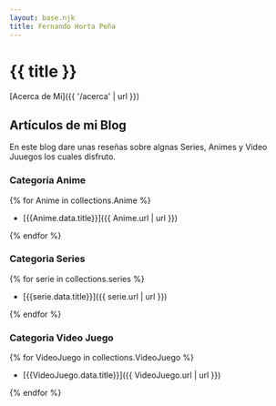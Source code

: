```yaml
---
layout: base.njk
title: Fernando Horta Peña
---
```


# {{ title }}

<!-- ![Yo]({{ '/static/img/ser-feliz.jpg' | url }}) -->

[Acerca de Mi]({{ '/acerca' | url }})

## Artículos de mi Blog

En este blog dare unas reseñas sobre algnas Series, Animes y Video Juuegos los cuales disfruto.

### Categoría Anime

{% for Anime in collections.Anime %}

- [{{Anime.data.title}}]({{ Anime.url | url }})

{% endfor %}

### Categoria Series

{% for serie in collections.series %}

- [{{serie.data.title}}]({{ serie.url | url }})

{% endfor %}

### Categoria Video Juego

{% for VideoJuego in collections.VideoJuego %}

- [{{VideoJuego.data.title}}]({{ VideoJuego.url | url }})

{% endfor %}
